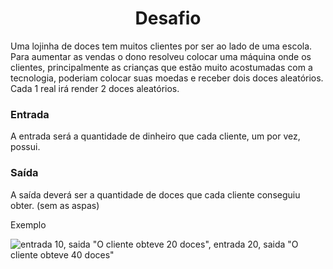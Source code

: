 # <h1 align="center"> Desafio </h1>

Uma lojinha de doces tem muitos clientes por ser ao lado de uma escola. Para aumentar as vendas o dono resolveu colocar uma máquina onde os clientes, principalmente as crianças que estão muito acostumadas com a tecnologia, poderiam colocar suas moedas e receber dois doces aleatórios. Cada 1 real irá render 2 doces aleatórios.

### Entrada
A entrada será a quantidade de dinheiro que cada cliente, um por vez, possui.

### Saída
A saída deverá ser a quantidade de doces que cada cliente conseguiu obter. (sem as aspas)

Exemplo

![entrada 10, saida "O cliente obteve 20 doces", entrada 20, saida "O cliente obteve 40 doces" ](../../../Arquivos%20ADS/trabalho%20VS/Capturar4.PNG)